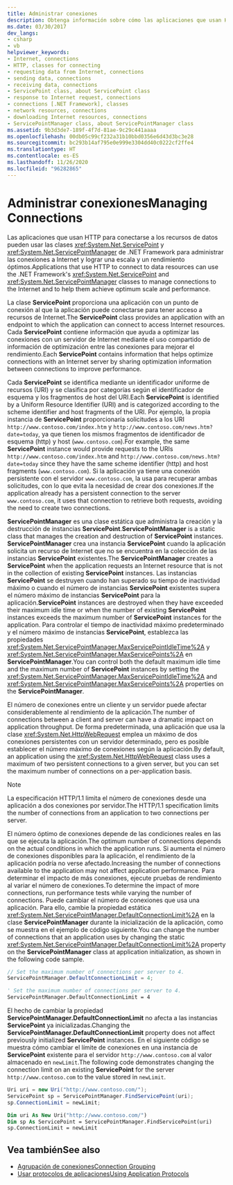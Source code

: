 ```yaml
---
title: Administrar conexiones
description: Obtenga información sobre cómo las aplicaciones que usan HTTP para los recursos de datos pueden usar las clases ServicePoint y ServicePointManager de .NET Framework para administrar las conexiones.
ms.date: 03/30/2017
dev_langs:
- csharp
- vb
helpviewer_keywords:
- Internet, connections
- HTTP, classes for connecting
- requesting data from Internet, connections
- sending data, connections
- receiving data, connections
- ServicePoint class, about ServicePoint class
- response to Internet request, connections
- connections [.NET Framework], classes
- network resources, connections
- downloading Internet resources, connections
- ServicePointManager class, about ServicePointManager class
ms.assetid: 9b3d3de7-189f-4f7d-81ae-9c29c441aaaa
ms.openlocfilehash: 00db05c99cf232a31b10bbd0356e6d43d3bc3e28
ms.sourcegitcommit: bc293b14af795e0e999e3304dd40c0222cf2ffe4
ms.translationtype: HT
ms.contentlocale: es-ES
ms.lasthandoff: 11/26/2020
ms.locfileid: "96282865"
---
```

# <a name="managing-connections"></a><span data-ttu-id="087c4-103">Administrar conexiones</span><span class="sxs-lookup"><span data-stu-id="087c4-103">Managing Connections</span></span>

<span data-ttu-id="087c4-104">Las aplicaciones que usan HTTP para conectarse a los recursos de datos pueden usar las clases <xref:System.Net.ServicePoint> y <xref:System.Net.ServicePointManager> de .NET Framework para administrar las conexiones a Internet y lograr una escala y un rendimiento óptimos.</span><span class="sxs-lookup"><span data-stu-id="087c4-104">Applications that use HTTP to connect to data resources can use the .NET Framework's <xref:System.Net.ServicePoint> and <xref:System.Net.ServicePointManager> classes to manage connections to the Internet and to help them achieve optimum scale and performance.</span></span>  
  
 <span data-ttu-id="087c4-105">La clase **ServicePoint** proporciona una aplicación con un punto de conexión al que la aplicación puede conectarse para tener acceso a recursos de Internet.</span><span class="sxs-lookup"><span data-stu-id="087c4-105">The **ServicePoint** class provides an application with an endpoint to which the application can connect to access Internet resources.</span></span> <span data-ttu-id="087c4-106">Cada **ServicePoint** contiene información que ayuda a optimizar las conexiones con un servidor de Internet mediante el uso compartido de información de optimización entre las conexiones para mejorar el rendimiento.</span><span class="sxs-lookup"><span data-stu-id="087c4-106">Each **ServicePoint** contains information that helps optimize connections with an Internet server by sharing optimization information between connections to improve performance.</span></span>  
  
 <span data-ttu-id="087c4-107">Cada **ServicePoint** se identifica mediante un identificador uniforme de recursos (URI) y se clasifica por categorías según el identificador de esquema y los fragmentos de host del URI.</span><span class="sxs-lookup"><span data-stu-id="087c4-107">Each **ServicePoint** is identified by a Uniform Resource Identifier (URI) and is categorized according to the scheme identifier and host fragments of the URI.</span></span> <span data-ttu-id="087c4-108">Por ejemplo, la propia instancia de **ServicePoint** proporcionaría solicitudes a los URI `http://www.contoso.com/index.htm` y `http://www.contoso.com/news.htm?date=today`, ya que tienen los mismos fragmentos de identificador de esquema (http) y host (`www.contoso.com`).</span><span class="sxs-lookup"><span data-stu-id="087c4-108">For example, the same **ServicePoint** instance would provide requests to the URIs `http://www.contoso.com/index.htm` and `http://www.contoso.com/news.htm?date=today` since they have the same scheme identifier (http) and host fragments (`www.contoso.com`).</span></span> <span data-ttu-id="087c4-109">Si la aplicación ya tiene una conexión persistente con el servidor `www.contoso.com`, la usa para recuperar ambas solicitudes, con lo que evita la necesidad de crear dos conexiones.</span><span class="sxs-lookup"><span data-stu-id="087c4-109">If the application already has a persistent connection to the server `www.contoso.com`, it uses that connection to retrieve both requests, avoiding the need to create two connections.</span></span>  
  
 <span data-ttu-id="087c4-110">**ServicePointManager** es una clase estática que administra la creación y la destrucción de instancias **ServicePoint**.</span><span class="sxs-lookup"><span data-stu-id="087c4-110">**ServicePointManager** is a static class that manages the creation and destruction of **ServicePoint** instances.</span></span> <span data-ttu-id="087c4-111">**ServicePointManager** crea una instancia **ServicePoint** cuando la aplicación solicita un recurso de Internet que no se encuentra en la colección de las instancias **ServicePoint** existentes.</span><span class="sxs-lookup"><span data-stu-id="087c4-111">The **ServicePointManager** creates a **ServicePoint** when the application requests an Internet resource that is not in the collection of existing **ServicePoint** instances.</span></span> <span data-ttu-id="087c4-112">Las instancias **ServicePoint** se destruyen cuando han superado su tiempo de inactividad máximo o cuando el número de instancias **ServicePoint** existentes supera el número máximo de instancias **ServicePoint** para la aplicación.</span><span class="sxs-lookup"><span data-stu-id="087c4-112">**ServicePoint** instances are destroyed when they have exceeded their maximum idle time or when the number of existing **ServicePoint** instances exceeds the maximum number of **ServicePoint** instances for the application.</span></span> <span data-ttu-id="087c4-113">Para controlar el tiempo de inactividad máximo predeterminado y el número máximo de instancias **ServicePoint**, establezca las propiedades <xref:System.Net.ServicePointManager.MaxServicePointIdleTime%2A> y <xref:System.Net.ServicePointManager.MaxServicePoints%2A> en **ServicePointManager**.</span><span class="sxs-lookup"><span data-stu-id="087c4-113">You can control both the default maximum idle time and the maximum number of **ServicePoint** instances by setting the <xref:System.Net.ServicePointManager.MaxServicePointIdleTime%2A> and <xref:System.Net.ServicePointManager.MaxServicePoints%2A> properties on the **ServicePointManager**.</span></span>  
  
 <span data-ttu-id="087c4-114">El número de conexiones entre un cliente y un servidor puede afectar considerablemente al rendimiento de la aplicación.</span><span class="sxs-lookup"><span data-stu-id="087c4-114">The number of connections between a client and server can have a dramatic impact on application throughput.</span></span> <span data-ttu-id="087c4-115">De forma predeterminada, una aplicación que usa la clase <xref:System.Net.HttpWebRequest> emplea un máximo de dos conexiones persistentes con un servidor determinado, pero es posible establecer el número máximo de conexiones según la aplicación.</span><span class="sxs-lookup"><span data-stu-id="087c4-115">By default, an application using the <xref:System.Net.HttpWebRequest> class uses a maximum of two persistent connections to a given server, but you can set the maximum number of connections on a per-application basis.</span></span>  
  
> [!NOTE]
> <span data-ttu-id="087c4-116">La especificación HTTP/1.1 limita el número de conexiones desde una aplicación a dos conexiones por servidor.</span><span class="sxs-lookup"><span data-stu-id="087c4-116">The HTTP/1.1 specification limits the number of connections from an application to two connections per server.</span></span>  
  
 <span data-ttu-id="087c4-117">El número óptimo de conexiones depende de las condiciones reales en las que se ejecuta la aplicación.</span><span class="sxs-lookup"><span data-stu-id="087c4-117">The optimum number of connections depends on the actual conditions in which the application runs.</span></span> <span data-ttu-id="087c4-118">Si aumenta el número de conexiones disponibles para la aplicación, el rendimiento de la aplicación podría no verse afectado.</span><span class="sxs-lookup"><span data-stu-id="087c4-118">Increasing the number of connections available to the application may not affect application performance.</span></span> <span data-ttu-id="087c4-119">Para determinar el impacto de más conexiones, ejecute pruebas de rendimiento al variar el número de conexiones.</span><span class="sxs-lookup"><span data-stu-id="087c4-119">To determine the impact of more connections, run performance tests while varying the number of connections.</span></span> <span data-ttu-id="087c4-120">Puede cambiar el número de conexiones que usa una aplicación. Para ello, cambie la propiedad estática <xref:System.Net.ServicePointManager.DefaultConnectionLimit%2A> en la clase **ServicePointManager** durante la inicialización de la aplicación, como se muestra en el ejemplo de código siguiente.</span><span class="sxs-lookup"><span data-stu-id="087c4-120">You can change the number of connections that an application uses by changing the static <xref:System.Net.ServicePointManager.DefaultConnectionLimit%2A> property on the **ServicePointManager** class at application initialization, as shown in the following code sample.</span></span>  
  
```csharp  
// Set the maximum number of connections per server to 4.  
ServicePointManager.DefaultConnectionLimit = 4;  
```  
  
```vb  
' Set the maximum number of connections per server to 4.  
ServicePointManager.DefaultConnectionLimit = 4  
```  
  
 <span data-ttu-id="087c4-121">El hecho de cambiar la propiedad **ServicePointManager.DefaultConnectionLimit** no afecta a las instancias **ServicePoint** ya inicializadas.</span><span class="sxs-lookup"><span data-stu-id="087c4-121">Changing the **ServicePointManager.DefaultConnectionLimit** property does not affect previously initialized **ServicePoint** instances.</span></span> <span data-ttu-id="087c4-122">En el siguiente código se muestra cómo cambiar el límite de conexiones en una instancia de **ServicePoint** existente para el servidor `http://www.contoso.com` al valor almacenado en `newLimit`.</span><span class="sxs-lookup"><span data-stu-id="087c4-122">The following code demonstrates changing the connection limit on an existing **ServicePoint** for the server `http://www.contoso.com` to the value stored in `newLimit`.</span></span>  
  
```csharp  
Uri uri = new Uri("http://www.contoso.com/");  
ServicePoint sp = ServicePointManager.FindServicePoint(uri);  
sp.ConnectionLimit = newLimit;  
```  
  
```vb  
Dim uri As New Uri("http://www.contoso.com/")  
Dim sp As ServicePoint = ServicePointManager.FindServicePoint(uri)  
sp.ConnectionLimit = newLimit  
```  
  
## <a name="see-also"></a><span data-ttu-id="087c4-123">Vea también</span><span class="sxs-lookup"><span data-stu-id="087c4-123">See also</span></span>

- [<span data-ttu-id="087c4-124">Agrupación de conexiones</span><span class="sxs-lookup"><span data-stu-id="087c4-124">Connection Grouping</span></span>](connection-grouping.md)
- [<span data-ttu-id="087c4-125">Usar protocolos de aplicaciones</span><span class="sxs-lookup"><span data-stu-id="087c4-125">Using Application Protocols</span></span>](using-application-protocols.md)
